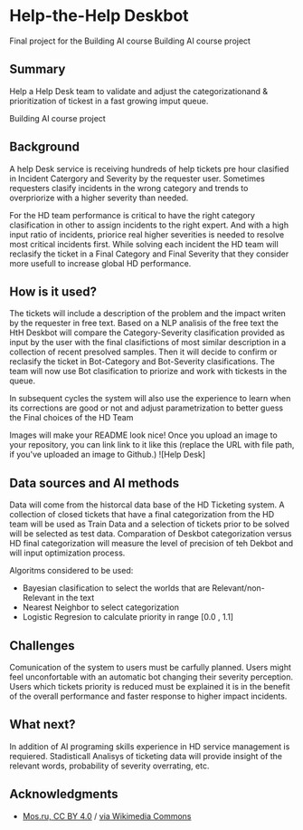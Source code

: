 <!-- This is the markdown template for the final project of the Building AI course, 
created by Reaktor Innovations and University of Helsinki. 
Copy the template, paste it to your GitHub README and edit! -->

# Help-the-Help Deskbot

Final project for the Building AI course
Building AI course project

## Summary

Help a Help Desk team to validate and adjust the categorizationand & prioritization of tickest in a fast growing imput queue.  

Building AI course project

## Background

A help Desk service is receiving hundreds of help tickets pre hour clasified in Incident Catergory and Severity by the requester user. Sometimes requesters clasify incidents in the wrong category and trends to overpriorize with a higher severity than needed. 

For the HD team performance is critical to have the right category clasification in other to assign incidents to the right expert. 
And with a high input ratio of incidents, priorice real higher severities is needed to resolve most critical incidents first.
While solving each incident the HD team will reclasify the ticket in a Final Category and Final Severity that they consider more usefull to increase global HD performance.


## How is it used?

The tickets will include a description of the problem and the impact writen by the requester in free text. Based on a NLP analisis of the free text the HtH Deskbot will compare the Category-Severity clasification provided as input by the user with the final clasifictions of most similar description in a collection of recent presolved samples. Then it will decide to confirm or reclasify the ticket in Bot-Category and Bot-Severity clasifications. The team will now use Bot clasification to priorize and work with tickests in the queue. 

In subsequent cycles the system will also use the experience to learn when its corrections are good or not and adjust parametrization to better guess the Final choices of the HD Team


Images will make your README look nice!
Once you upload an image to your repository, you can link link to it like this (replace the URL with file path, if you've uploaded an image to Github.)
![Help Desk]<imh src="https://upload.wikimedia.org/wikipedia/commons/b/b4/%D0%A0%D0%B0%D0%B1%D0%BE%D1%82%D0%B0_%D0%BC%D0%BE%D1%81%D0%BA%D0%BE%D0%B2%D1%81%D0%BA%D0%BE%D0%B3%D0%BE_%D0%BA%D0%BE%D0%BB%D0%BB-%D1%86%D0%B5%D0%BD%D1%82%D1%80%D0%B0_%D0%BF%D0%BE_%D0%B2%D0%BE%D0%BF%D1%80%D0%BE%D1%81%D0%B0%D0%BC_%D0%BA%D0%BE%D1%80%D0%BE%D0%BD%D0%B0%D0%B2%D0%B8%D1%80%D1%83%D1%81%D0%B0.jpg" width="300">


## Data sources and AI methods
Data will come from the historcal data base of the HD Ticketing system. A collection of closed tickets that have a final categorization from the HD team will be used as Train Data and a selection of tickets prior to be solved will be selected as test data. Comparation of Deskbot categorization versus HD final categorization will measure the level of precision of teh Dekbot and will input optimization process.
   
Algoritms considered to be used:
   * Bayesian clasification to select the worlds that are Relevant/non-Relevant in the text
   * Nearest Neighbor to select categorization
   * Logistic Regresion to calculate priority in range [0.0 , 1.1]
   
 
## Challenges

Comunication of the system to users must be carfully planned. Users might feel unconfortable with an automatic bot changing their severity perception. 
Users which tickets priority is reduced must be explained it is in the benefit of the overall performance and faster response to higher impact incidents.

## What next?

In addition of AI programing skills experience in HD service management is requiered. Stadisticall Analisys of ticketing data will provide insight of the relevant words, probability of severity overrating, etc.


## Acknowledgments

* [Mos.ru, CC BY 4.0](https://creativecommons.org/licenses/by/4.0) / [via Wikimedia Commons](https://creativecommons.org/licenses/by/2.0)
